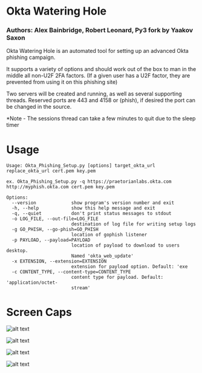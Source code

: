 # Okta Watering Hole
### Authors: Alex Bainbridge, Robert Leonard, Py3 fork by Yaakov Saxon

Okta Watering Hole is an automated tool for setting up an advanced Okta phishing campaign.

It supports a variety of options and should work out of the box to man in the middle all non-U2F 2FA factors. (If a given user has a U2F factor, they are prevented from using it on this phishing site)

Two servers will be created and running, as well as several supporting threads. Reserved ports are 443 and 4158 or (phish), if desired the port can be changed in the source. 

*Note - The sessions thread can take a few minutes to quit due to the sleep timer


# Usage

```
Usage: Okta_Phishing_Setup.py [options] target_okta_url replace_okta_url cert.pem key.pem

ex. Okta_Phishing_Setup.py -q https://praetorianlabs.okta.com http://myphish.okta.com cert.pem key.pem

Options:
  --version             show program's version number and exit
  -h, --help            show this help message and exit
  -q, --quiet           don't print status messages to stdout
  -o LOG_FILE, --out-file=LOG_FILE
                        destination of log file for writing setup logs
  -g GO_PHISH, --go-phish=GO_PHISH
                        location of gophish listener
  -p PAYLOAD, --payload=PAYLOAD
                        location of payload to download to users desktop.
                        Named 'okta_web_update'
  -x EXTENSION, --extension=EXTENSION
                        extension for payload option. Default: 'exe
  -c CONTENT_TYPE, --content-type=CONTENT_TYPE
                        content type for payload. Default: 'application/octet-
                        stream'
```



# Screen Caps
![alt text](https://github.com/praetorian-inc/Okta_Watering_Hole/blob/master/images/command.png)

![alt text](https://github.com/praetorian-inc/Okta_Watering_Hole/blob/master/images/compare.png)

![alt text](https://github.com/praetorian-inc/Okta_Watering_Hole/blob/master/images/two_factors.png)

![alt text](https://github.com/praetorian-inc/Okta_Watering_Hole/blob/master/images/results.png)
